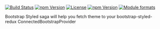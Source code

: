 [![Build Status](https://travis-ci.org/bootstrap-styled/saga.svg?branch=master)](https://travis-ci.org/bootstrap-styled/saga) [![npm Version](https://img.shields.io/npm/v/@bootstrap-styled/saga.svg?style=flat)](https://www.npmjs.com/package/@bootstrap-styled/saga) [![License](https://img.shields.io/npm/l/@bootstrap-styled/saga.svg?style=flat)](https://www.npmjs.com/package/@bootstrap-styled/saga) [![npm Version](https://img.shields.io/node/v/@bootstrap-styled/saga.svg?style=flat)](https://www.npmjs.com/package/@bootstrap-styled/saga) [![Module formats](https://img.shields.io/badge/module%20formats-umd%2C%20cjs%2C%20esm-green.svg?style=flat)](https://www.npmjs.com/package/@bootstrap-styled/saga)

Bootstrap Styled saga will help you fetch theme to your bootstrap-styled-redux ConnectedBootstrapProvider
